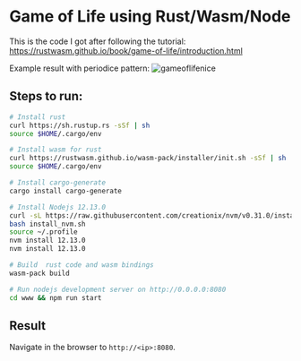 # Game of Life using Rust/Wasm/Node

This is the code I got after following the tutorial:
https://rustwasm.github.io/book/game-of-life/introduction.html

Example result with periodice pattern:
![gameoflifenice](https://user-images.githubusercontent.com/1412442/68679396-753ea980-0568-11ea-80fe-657e0e284dd7.PNG)

## Steps to run:

```bash
# Install rust
curl https://sh.rustup.rs -sSf | sh
source $HOME/.cargo/env

# Install wasm for rust
curl https://rustwasm.github.io/wasm-pack/installer/init.sh -sSf | sh
source $HOME/.cargo/env

# Install cargo-generate
cargo install cargo-generate

# Install Nodejs 12.13.0
curl -sL https://raw.githubusercontent.com/creationix/nvm/v0.31.0/install.sh -o install_nvm.sh
bash install_nvm.sh
source ~/.profile
nvm install 12.13.0
nvm install 12.13.0

# Build  rust code and wasm bindings
wasm-pack build

# Run nodejs development server on http://0.0.0.0:8080
cd www && npm run start
```

## Result
Navigate in the browser to `http://<ip>:8080`.
